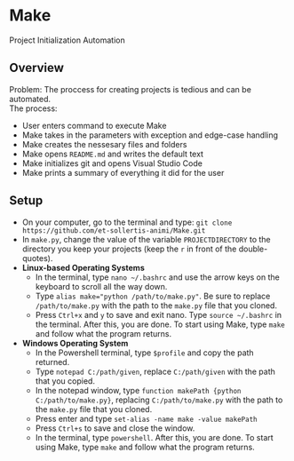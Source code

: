 # Make
Project Initialization Automation

## Overview
Problem: The proccess for creating projects is tedious and can be automated.\
The process:
- User enters command to execute Make
- Make takes in the parameters with exception and edge-case handling
- Make creates the nessesary files and folders
- Make opens ```README.md``` and writes the default text
- Make initializes git and opens Visual Studio Code
- Make prints a summary of everything it did for the user
## Setup
- On your computer, go to the terminal and type: ```git clone https://github.com/et-sollertis-animi/Make.git```
- In ```make.py```, change the value of the variable ```PROJECTDIRECTORY``` to the directory you keep your projects (keep the ```r``` in front of the double-quotes).
- **Linux-based Operating Systems**
	- In the terminal, type ```nano ~/.bashrc``` and use the arrow keys on the keyboard to scroll all the way down. 
	- Type ```alias make="python /path/to/make.py"```. Be sure to replace ```/path/to/make.py``` with the path to the ```make.py``` file that you cloned.
	- Press ```Ctrl+x``` and ```y``` to save and exit nano. Type ```source ~/.bashrc``` in the terminal. After this, you are done. To start using Make, type ```make``` and follow what the program returns.
- **Windows Operating System**
	- In the Powershell terminal, type ```$profile``` and copy the path returned.
	- Type ```notepad C:/path/given```, replace ```C:/path/given``` with the path that you copied.
	- In the notepad window, type ```function makePath {python C:/path/to/make.py}```, replacing ```C:/path/to/make.py``` with the path to the ```make.py``` file that you cloned.
	- Press enter and type ```set-alias -name make -value makePath```
	- Press ```Ctrl+s``` to save and close the window.
	- In the terminal, type ```powershell```. After this, you are done. To start using Make, type ```make``` and follow what the program returns.
